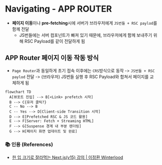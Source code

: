 # Navigating - APP ROUTER

- **페이지 이동**이나 **pre-fetching**시에 서버가 브라우저에게 `JS번들 + RSC paylod`를 함께 전달
  - JS번들에는 서버 컴포넌트가 빠져 있기 때문에, 브라우저에게 함께 보내주기 위해 RSC Payload를 같이 전달하게 됨

## APP Router 페이지 이동 작동 방식

- `Page Router`과 동일하게 초기 접속 이후에는 `CRS`방식으로 동작 -> `JS번들 + RSC paylod` 전달 -> (브라우저) JS번들 실행 후 RSC Payload와 합쳐서 페이지를 교체하게 됨

```mermaid
flowchart TD
  A[뷰포트 진입] --> B[<Link> prefetch 시작]
  B --> C{유저 클릭?}
  C -- No --> B
  C -- Yes --> D[Client-side Transition 시작]
  D --> E[Prefetched RSC & JS 코드 활용]
  E --> F[Server: Fetch + Streaming HTML]
  F --> G[Suspense 경계 내 부분 렌더링]
  G --> H[페이지 화면 업데이트 및 완료]
```

### 📚 인용 (References)

- [한 입 크기로 잘라먹는 Next.js(v15) 강의 | 이정환 Winterlood](https://www.inflearn.com/course/%ED%95%9C%EC%9E%85-%ED%81%AC%EA%B8%B0-nextjs)
